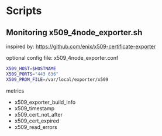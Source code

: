 # Scripts

## Monitoring x509_4node_exporter.sh
inspired by: https://github.com/enix/x509-certificate-exporter

optional config file: x509_4node_exporter.conf
```bash
X509_HOST=$HOSTNAME
X509_PORTS="443 636"
X509_PROM_FILE=/var/local/exporter/x509
```
metrics
- x509_exporter_build_info
- x509_timestamp
- x509_cert_not_after
- x509_cert_expired
- x509_read_errors
